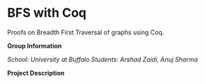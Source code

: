 # BFS with Coq
Proofs on Breadth First Traversal of graphs using Coq.

**Group Information**

*School: University at Buffalo*
*Students: Arshad Zaidi, Anuj Sharma*

**Project Description**
